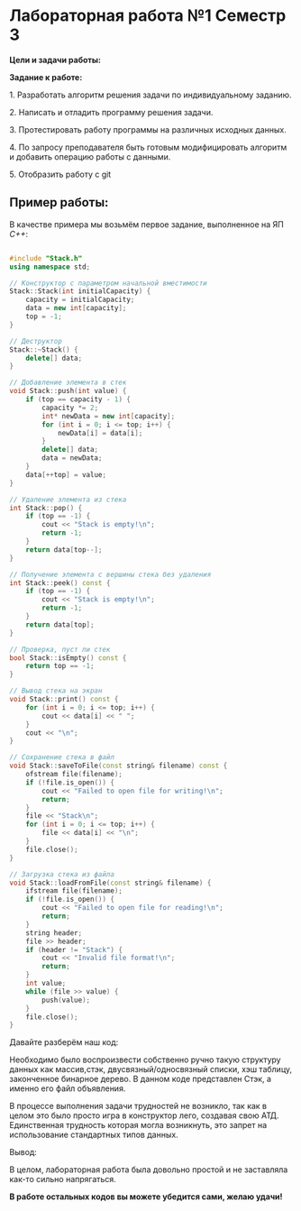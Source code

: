 # Лабораторная работа №1 Семестр 3
<p><b>Цели и задачи работы:</b>
<pизучение алгоритмов формирования и работы с абстрактными структурами данных. </p>
<p></p><b>Задание к работе:</b></p>
<p></p>1. Разработать алгоритм решения задачи по индивидуальному заданию.
<p> 2. Написать и отладить программу решения задачи.</p>
<p>3. Протестировать работу программы на различных исходных данных.</p>
<p> 4. По запросу преподавателя быть готовым модифицировать алгоритм и добавить операцию работы с данными.</p>
<p>5. Отобразить работу с git</p>
</p>

<h2>Пример работы:</h2>
<p>В качестве примера мы возьмём первое задание, выполненное на ЯП <em>C++</em>:</p>

```cpp

#include "Stack.h"
using namespace std;

// Конструктор с параметром начальной вместимости
Stack::Stack(int initialCapacity) {
    capacity = initialCapacity;
    data = new int[capacity];
    top = -1;
}

// Деструктор
Stack::~Stack() {
    delete[] data;
}

// Добавление элемента в стек
void Stack::push(int value) {
    if (top == capacity - 1) {
        capacity *= 2;
        int* newData = new int[capacity];
        for (int i = 0; i <= top; i++) {
            newData[i] = data[i];
        }
        delete[] data;
        data = newData;
    }
    data[++top] = value;
}

// Удаление элемента из стека
int Stack::pop() {
    if (top == -1) {
        cout << "Stack is empty!\n";
        return -1;
    }
    return data[top--];
}

// Получение элемента с вершины стека без удаления
int Stack::peek() const {
    if (top == -1) {
        cout << "Stack is empty!\n";
        return -1;
    }
    return data[top];
}

// Проверка, пуст ли стек
bool Stack::isEmpty() const {
    return top == -1;
}

// Вывод стека на экран
void Stack::print() const {
    for (int i = 0; i <= top; i++) {
        cout << data[i] << " ";
    }
    cout << "\n";
}

// Сохранение стека в файл
void Stack::saveToFile(const string& filename) const {
    ofstream file(filename);
    if (!file.is_open()) {
        cout << "Failed to open file for writing!\n";
        return;
    }
    file << "Stack\n";
    for (int i = 0; i <= top; i++) {
        file << data[i] << "\n";
    }
    file.close();
}

// Загрузка стека из файла
void Stack::loadFromFile(const string& filename) {
    ifstream file(filename);
    if (!file.is_open()) {
        cout << "Failed to open file for reading!\n";
        return;
    }
    string header;
    file >> header;
    if (header != "Stack") {
        cout << "Invalid file format!\n";
        return;
    }
    int value;
    while (file >> value) {
        push(value);
    }
    file.close();
}


```
<p>Давайте разберём наш код: </p>
<p>Необходимо было воспроизвести собственно ручно такую структуру данных как массив,стэк, двусвязный/односвязный списки, хэш таблицу, законченное бинарное дерево. В данном коде представлен Стэк, а именно его файл объявления.  </p>
<p>В процессе выполнения задачи трудностей не возникло, так как в целом это было просто игра в конструктор лего, создавая свою АТД. Единственная трудность которая могла возникнуть, это запрет на использование стандартных типов данных.</p>

<p>Вывод:</p>

<p>В целом, лабораторная работа была довольно простой и не заставляла как-то сильно напрягаться. </em></p>
<b>В работе остальных кодов вы можете убедится сами, желаю удачи!</b>
